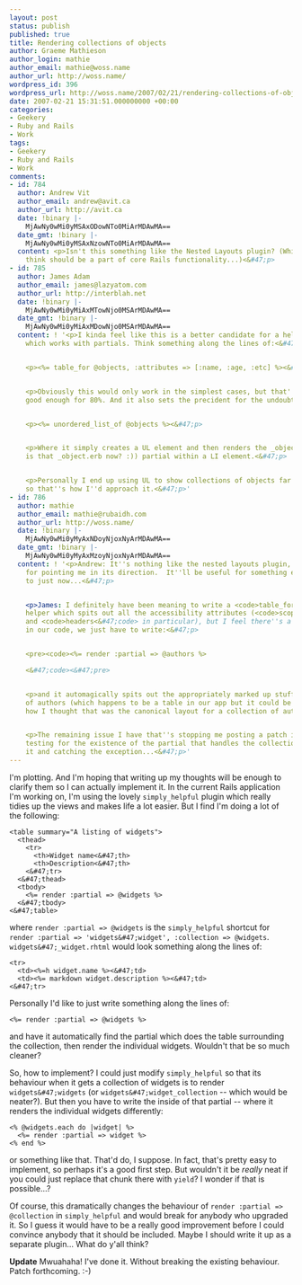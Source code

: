 ```yaml
---
layout: post
status: publish
published: true
title: Rendering collections of objects
author: Graeme Mathieson
author_login: mathie
author_email: mathie@woss.name
author_url: http://woss.name/
wordpress_id: 396
wordpress_url: http://woss.name/2007/02/21/rendering-collections-of-objects/
date: 2007-02-21 15:31:51.000000000 +00:00
categories:
- Geekery
- Ruby and Rails
- Work
tags:
- Geekery
- Ruby and Rails
- Work
comments:
- id: 784
  author: Andrew Vit
  author_email: andrew@avit.ca
  author_url: http://avit.ca
  date: !binary |-
    MjAwNy0wMi0yMSAxODowNTo0MiArMDAwMA==
  date_gmt: !binary |-
    MjAwNy0wMi0yMSAxNzowNTo0MiArMDAwMA==
  content: <p>Isn't this something like the Nested Layouts plugin? (Which I personally
    think should be a part of core Rails functionality...)<&#47;p>
- id: 785
  author: James Adam
  author_email: james@lazyatom.com
  author_url: http://interblah.net
  date: !binary |-
    MjAwNy0wMi0yMiAxMTowNjo0MSArMDAwMA==
  date_gmt: !binary |-
    MjAwNy0wMi0yMiAxMDowNjo0MSArMDAwMA==
  content: ! '<p>I kinda feel like this is a better candidate for a helper, than something
    which works with partials. Think something along the lines of:<&#47;p>


    <p><%= table_for @objects, :attributes => [:name, :age, :etc] %><&#47;p>


    <p>Obviously this would only work in the simplest cases, but that''s probably
    good enough for 80%. And it also sets the precident for the undoubtedly-more-useful<&#47;p>


    <p><%= unordered_list_of @objects %><&#47;p>


    <p>Where it simply creates a UL element and then renders the _object.rhtml (or
    is that _object.erb now? :)) partial within a LI element.<&#47;p>


    <p>Personally I end up using UL to show collections of objects far more than tables,
    so that''s how I''d approach it.<&#47;p>'
- id: 786
  author: mathie
  author_email: mathie@rubaidh.com
  author_url: http://woss.name/
  date: !binary |-
    MjAwNy0wMi0yMyAxNDoyNjoxNyArMDAwMA==
  date_gmt: !binary |-
    MjAwNy0wMi0yMyAxMzoyNjoxNyArMDAwMA==
  content: ! '<p>Andrew: It''s nothing like the nested layouts plugin, but thanks
    for pointing me in its direction.  It''ll be useful for something else I''m up
    to just now...<&#47;p>


    <p>James: I definitely have been meaning to write a <code>table_for<&#47;code>
    helper which spits out all the accessibility attributes (<code>scope<&#47;code>
    and <code>headers<&#47;code> in particular), but I feel there''s a place for both.  Now
    in our code, we just have to write:<&#47;p>


    <pre><code><%= render :partial => @authors %>

    <&#47;code><&#47;pre>


    <p>and it automagically spits out the appropriately marked up stuff for a list
    of authors (which happens to be a table in our app but it could be a list if that''s
    how I thought that was the canonical layout for a collection of authors).<&#47;p>


    <p>The remaining issue I have that''s stopping me posting a patch is that I''m
    testing for the existence of the partial that handles the collection by trying
    it and catching the exception...<&#47;p>'
---
```

I'm plotting. And I'm hoping that writing up my thoughts will be enough to
clarify them so I can actually implement it. In the current Rails application
I'm working on, I'm using the lovely `simply_helpful` plugin which really
tidies up the views and makes life a lot easier. But I find I'm doing a lot of
the following:

    <table summary="A listing of widgets">
      <thead>
        <tr>
          <th>Widget name<&#47;th>
          <th>Description<&#47;th>
        <&#47;tr>
      <&#47;thead>
      <tbody>
        <%= render :partial => @widgets %>
      <&#47;tbody>
    <&#47;table>

where `render :partial => @widgets` is the `simply_helpful` shortcut for
`render :partial => 'widgets&#47;widget', :collection => @widgets`.
`widgets&#47;_widget.rhtml` would look something along the lines of:

    <tr>
      <td><%=h widget.name %><&#47;td>
      <td><%= markdown widget.description %><&#47;td>
    <&#47;tr>

Personally I'd like to just write something along the lines of:

    <%= render :partial => @widgets %>

and have it automatically find the partial which does the table surrounding
the collection, then render the individual widgets. Wouldn't that be so much
cleaner?

So, how to implement? I could just modify `simply_helpful` so that its
behaviour when it gets a collection of widgets is to render `widgets&#47;widgets`
(or `widgets&#47;widget_collection` -- which would be neater?). But then you have
to write the inside of that partial -- where it renders the individual widgets
differently:

    <% @widgets.each do |widget| %>
      <%= render :partial => widget %>
    <% end %>

or something like that. That'd do, I suppose. In fact, that's pretty easy to
implement, so perhaps it's a good first step. But wouldn't it be *really* neat
if you could just replace that chunk there with `yield`? I wonder if that is
possible...?

Of course, this dramatically changes the behaviour of `render :partial =>
@collection` in `simply_helpful` and would break for anybody who upgraded it.
So I guess it would have to be a really good improvement before I could
convince anybody that it should be included. Maybe I should write it up as a
separate plugin...  What do y'all think?

**Update** Mwuahaha!  I've done it.  Without breaking the existing behaviour.  Patch forthcoming. :-)
